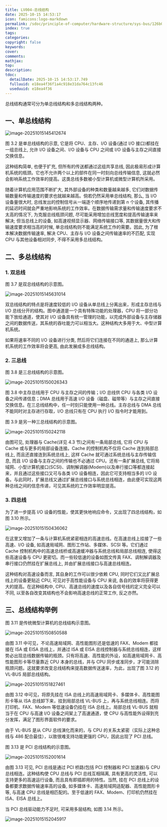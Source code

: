 ```yaml
---
title: LV004-总线结构
date: 2025-10-15 14:53:17
icon: famicons:logo-markdown
permalink: /sdoc/principle-of-computer/hardware-structure/sys-bus/126b0e9067652ede18ea4f36
index: true
tags:
categories:
copyright: false
keywords:
cover:
comments:
mathjax:
top:
description:
tdoc:
  detailDate: 2025-10-15 14:53:17.749
  fulluuid: e18ea4f36f1a4c918e31da764c13fc46
  useduuid: e18ea4f36
---
```



<!-- more -->

总线结构通常可分为单总线结构和多总线结构两种。  

## 一、单总线结构

![image-20251015145412674](./LV004-总线结构/img/image-20251015145412674.png)

图 3.2 是单总线结构的示意, 它是将 CPU、主存、I/O 设备(通过 I/O 接口)都挂在一组总线上, 允许 I/O 设备之间、I/O 设备与 CPU 之间或 I/O 设备与主存之间直接交换信息。

这种结构简单, 也便于扩充, 但所有的传送都通过这组共享总线, 因此极易形成计算机系统的瓶颈。它也不允许两个以上的部件在同一时刻向总线传输信息, 这就必然会影响系统工作效率的提高。这类总线多数被小型计算机或微型计算机所采用。

随着计算机应用范围不断扩大, 其外部设备的种类和数量越来越多, 它们对数据传输数量和传输速度的要求也就越来越高。倘若仍然采用单总线结构, 那么, 当 I/O 设备量很大时, 总线发出的控制信号从一端逐个顺序地传递到第 n 个设备, 其传播的延迟时间就会严重地影响系统的工作效率。在数据传输需求量和传输速度要求不太高的情况下, 为克服总线瓶颈问题, 尽可能采用增加总线宽度和提高传输速率来解决; 但当总线上的设备, 如高速视频显示器、网络传输接口等, 其数据量很大和传输速度要求相当高的时候, 单总线结构则不能满足系统工作的需要。因此, 为了根本解决数据传输速率, 解决 CPU、主存与 I/O 设备之间传输速率的不匹配, 实现 CPU 与其他设备相对同步, 不得不采用多总线结构。

## 二、多总线结构

### 1. 双总线

图 3.7 是双总线结构的示意图。

![image-20251015145631014](./LV004-总线结构/img/image-20251015145631014.png)

双总线结构的特点是将速度较低的 I/O 设备从单总线上分离出来，形成主存总线与 I/O 总线分开的结构。图中通道是一个具有特殊功能的处理器，CPU 将一部分功能下放给通道，使其对 I/O 设备具有统一管理的功能，以完成外部设备与主存储器之间的数据传送，其系统的吞吐能力可以相当大。这种结构大多用于大、中型计算机系统。

如果将速率不同的 I/O 设备进行分类, 然后将它们连接在不同的通道上, 那么计算机系统的工作效率将会更高, 由此发展成多总线结构。

### 2. 三总线

图 3.8 是三总线结构的示意图。  

![image-20251015150026343](./LV004-总线结构/img/image-20251015150026343.png)

图 3.8 中主存总线用于 CPU 与主存之间的传输；I/O 总线供 CPU 与各类 I/O 设备之间传递信息；DMA 总线用于高速 I/O 设备（磁盘、磁带等）与主存之间直接交换信息。在三总线结构中，任一时刻只能使用一种总线。主存总线与 DMA 总线不能同时对主存进行存取，I/O 总线只有在 CPU 执行 I/O 指令时才能用到。

图 3.9 是另一种三总线结构的示意图。

![image-20251015150242118](./LV004-总线结构/img/image-20251015150242118.png)

由图可见, 处理器与 Cache(详见 4.3 节)之间有一条局部总线, 它将 CPU 与 Cache 或与更多的局部设备连接。Cache 的控制机构不仅将 Cache 连到局部总线上, 而且还直接连到系统总线上, 这样 Cache 就可通过系统总线与主存传输信息, 而且 I/O 设备与主存之间的传输也不必通过 CPU。还有一条扩展总线, 它将局域网、小型计算机接口(SCSI)、调制解调器(Modem)以及串行接口等都连接起来，并且通过这些接口又可与各类 I/O 设备相连，因此它可支持相当多的 I/O 设备。与此同时，扩展总线又通过扩展总线接口与系统总线相连，由此便可实现这两种总线之间的信息传递，可见其系统的工作效率明显提高。

### 3. 四总线

为了进一步提高 I/O 设备的性能，使其更快地响应命令，又出现了四总线结构，如图 3.10 所示。

![image-20251015150436062](./LV004-总线结构/img/image-20251015150436062.png)

在这里又增加了一条与计算机系统紧密相连的高速总线。在高速总线上挂接了一些高速、I/O 设备, 如高速局域网、图形工作站、多媒体、SCSI 等。它们通过 Cache 控制机构中的高速总线桥或高速缓冲器与系统总线和局部总线相连, 使得这些高速设备与 CPU 更密切。而一些较低速的设备如图文传真 FAX、调制解调器及串行接口仍然挂在扩展总线上, 并由扩展总线接口与高速总线相连。

这种结构对高速设备而言, 其自身的工作可以很少依赖 CPU, 同时它们又比扩展总线上的设备更贴近 CPU, 可见对于高性能设备与 CPU 来说, 各自的效率将获得更大的提高。在这种结构中, CPU、高速总线的速度以及各自信号线的定义完全可以不同, 以至各自改变其结构也不会影响高速总线的正常工作, 反之亦然。

## 三、总线结构举例

图 3.11 是传统微型计算机的总线结构示意图。

![image-20251015150850588](./LV004-总线结构/img/image-20251015150850588.png)

由图 3.11 中可见，不论高速局域网、高性能图形还是低速的 FAX、Modem 都挂接在 ISA 或 EISA 总线上，并通过 ISA 或 EISA 总线控制器与系统总线相连，这样势必出现总线数据传输的瓶颈。只有将高速、高性能的外设，如高速局域网卡、高性能图形卡等尽量靠近 CPU 本身的总线，并与 CPU 同步或准同步，才可能消除瓶颈问题。这就要求改变总线结构来提高数据传送速率，为此，出现了图 3.12 的 VL-BUS 局部总线结构。

![image-20251015151827461](./LV004-总线结构/img/image-20251015151827461.png)

由图 3.12 中可见，将原先挂在 ISA 总线上的高速局域网卡、多媒体卡、高性能图形卡等从 ISA 总线卸下来，挂到局部总线 VL-BUS 上，再与系统总线相连。而将打印机、FAX、Modem 等低速设备仍挂在 ISA 总线上。局部总线 VL-BUS 就相当于在 CPU 与高速 I/O 设备之间架上了高速通道，使 CPU 与高性能外设得到充分发挥，满足了图形界面软件的要求。

由于 VL-BUS 是从 CPU 总线演化而来的，与 CPU 的关系太紧密（实际上这种总线与 486 配合最佳），以致很难支持功能更强的 CPU，因此出现了 PCI 总线。

图 3.13 是 PCI 总线结构的示意图。

![image-20251015152001614](./LV004-总线结构/img/image-20251015152001614.png)

由图 3.13 可见, PCI 总线是通过 PCI 桥路(包括 PCI 控制器和 PCI 加速器)与 CPU 总线相连。这种结构使 CPU 总线与 PCI 总线互相隔离, 具有更高的灵活性, 可以支持更多的高速运行设备, 而且具有即插即用的特性。当然, 挂在 PCI 总线上的设备都要求数据传输速率高的设备, 如多媒体卡、高速局域网适配器、高性能图形卡等, 与高速 CPU 总线是相匹配的。至于低速的 FAX、Modem、打印机仍然挂在 ISA、EISA 总线上。

当 PCI 总线驱动能力不足时, 可采用多层结构, 如图 3.14 所示。

![image-20251015152045917](./LV004-总线结构/img/image-20251015152045917.png)
